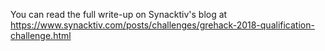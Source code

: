 You can read the full write-up on Synacktiv's blog at https://www.synacktiv.com/posts/challenges/grehack-2018-qualification-challenge.html
